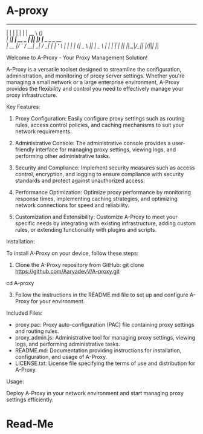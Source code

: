 # A-proxy
  _    _           _   _____       _       
 | |  | |         | | |  __ \     (_)      
 | |__| | __ _ ___| |_| |__) |__ _ _ _ __  
 |  __  |/ _` / __| __|  ___/ __| | | '_ \ 
 | |  | | (_| \__ \ |_| |   \__ \ | | | | |
 |_|  |_|\__,_|___/\__|_|   |___/_|_|_| |_|

Welcome to A-Proxy - Your Proxy Management Solution!

A-Proxy is a versatile toolset designed to streamline the configuration, administration, and monitoring of proxy server settings. Whether you're managing a small network or a large enterprise environment, A-Proxy provides the flexibility and control you need to effectively manage your proxy infrastructure.

Key Features:

1. Proxy Configuration: Easily configure proxy settings such as routing rules, access control policies, and caching mechanisms to suit your network requirements.

2. Administrative Console: The administrative console provides a user-friendly interface for managing proxy settings, viewing logs, and performing other administrative tasks.

3. Security and Compliance: Implement security measures such as access control, encryption, and logging to ensure compliance with security standards and protect against unauthorized access.

4. Performance Optimization: Optimize proxy performance by monitoring response times, implementing caching strategies, and optimizing network connections for speed and reliability.

5. Customization and Extensibility: Customize A-Proxy to meet your specific needs by integrating with existing infrastructure, adding custom rules, or extending functionality with plugins and scripts.

Installation:

To install A-Proxy on your device, follow these steps:

1. Clone the A-Proxy repository from GitHub:
git clone https://github.com/AaryadevV/A-proxy.git

cd A-proxy

3. Follow the instructions in the README.md file to set up and configure A-Proxy for your environment.

Included Files:

- proxy.pac: Proxy auto-configuration (PAC) file containing proxy settings and routing rules.
- proxy_admin.js: Administrative tool for managing proxy settings, viewing logs, and performing administrative tasks.
- README.md: Documentation providing instructions for installation, configuration, and usage of A-Proxy.
- LICENSE.txt: License file specifying the terms of use and distribution for A-Proxy.

Usage:

Deploy A-Proxy in your network environment and start managing proxy settings efficiently.

# Read-Me 

